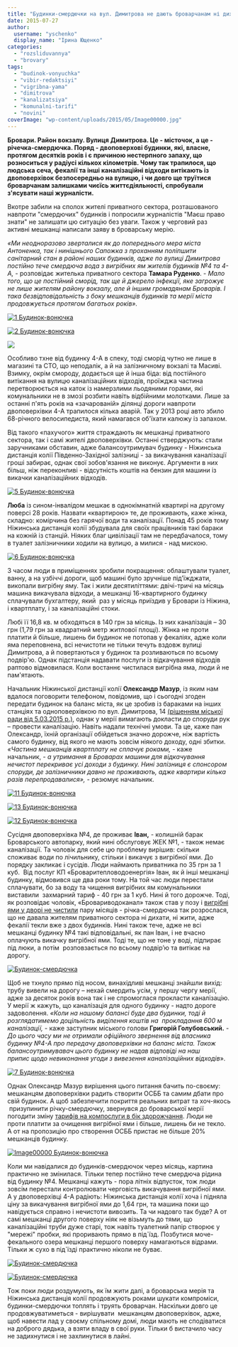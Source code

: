 ```yaml
---
title: "Будинки-смердючки на вул. Димитрова не дають броварчанам ні дихати, ні жити"
date: 2015-07-27
author: 
  username: "yschenko"
  display_name: "Ірина Ющенко"
categories: 
  - "rozsliduvannya"
  - "brovary"
tags: 
  - "budinok-vonyuchka"
  - "vibir-redaktsiyi"
  - "vigribna-yama"
  - "dimitrova"
  - "kanalizatsiya"
  - "komunalni-tarifi"
  - "novini"
coverImage: "wp-content/uploads/2015/05/Image00000.jpg"
---
```


**Бровари. Район вокзалу. Вулиця Димитрова. Це - місточок, а це -** **річечка-смердючка. Поряд - двоповерхові будинки, які, власне, протягом десятків років і є причиною нестерпного запаху, що розноситься у радіусі кількох кілометрів. Чому так трапилося, що людська сеча, фекалії та інші каналізаційні відходи витікають із двоповерхівок безпосередньо на вулицю, і чи довго ще труїтися броварчанам залишками чиєїсь життєдіяльності, спробували з'ясувати наші журналісти.**

Вкотре забили на сполох жителі приватного сектора, розташованого навпроти "смердючих" будинків і попросили журналістів "Маєш право знати" не залишати цю ситуацію без уваги. Також у черговий раз активні мешканці написали заяву в броварську мерію.

_«Ми неодноразово зверталися як до попереднього мера міста Антоненка, так і нинішнього Сапожка з проханням поліпшити санітарний стан в районі наших будинків, адже по вулиці Димитрова постійно тече смердюча вода з вигрібних ям жителів будинків №4 та 4-А, -_ розповідає жителька приватного сектора **Тамара Руденко**. - _Мало того, що це постійний сморід, так ще й джерело інфекції, яке загрожує не лише жителям району вокзалу, але й іншим громадянам Броварів. І така безвідповідальність з боку мешканців будинків та мерії міста продовжується протягом багатьох років»._

[![1 Будинок-вонючка](https://mpz.brovary.org/wp-content/uploads/2015/05/15.jpg)](https://mpz.brovary.org/wp-content/uploads/2015/05/15.jpg)

[![2 Будинок-вонючка](https://mpz.brovary.org/wp-content/uploads/2015/05/24.jpg)](https://mpz.brovary.org/wp-content/uploads/2015/05/24.jpg)

[![ ](https://mpz.brovary.org/wp-content/uploads/2015/05/Image000081.jpg)](https://mpz.brovary.org/wp-content/uploads/2015/05/Image000081.jpg)

Особливо тхне від будинку 4-А в спеку, тоді сморід чутно не лише в магазині та СТО, що неподалік, а й на залізничному вокзалі та Масиві. Взимку, окрім смороду, додається ще й інша біда: від постійного витікання на вулицю каналізаційних відходів, проїжджа частина перетворюється на каток із намерзлими льодяними горами, які комунальники не в змозі розбити навіть відбійними молотками. Лише за останні п'ять років на «зачарованій» ділянці дороги навпроти двоповерхівки 4-А трапилося кілька аварій. Так у 2013 році авто збило 68-річного велосипедиста, який намагався об'їхати калюжу із запахом.

Від такого «пахучого» життя страждають як мешканці приватного сектора, так і самі жителі двоповерхівки. Останні стверджують: стали заручниками обставин, адже балансоутримувач будинку - Ніжинська дистанція колії Південно-Західної залізниці - за викачування каналізації гроші забирає, однак свої зобов'язання не виконує. Аргументи в них більш, ніж переконливі - відсутність коштів на бензин для машини із викачки каналізаційних відходів.

[![5 Будинок-вонючка](https://mpz.brovary.org/wp-content/uploads/2015/05/51.jpg)](https://mpz.brovary.org/wp-content/uploads/2015/05/51.jpg)

**Люба** із сином-інвалідом мешкає в однокімнатній квартирі на другому поверсі 28 років. Назвати «квартирою» те, де проживають, каже жінка, складно: комірчина без гарячої води та каналізації. Понад 45 років тому Ніжинська дистанція колії збудувала для своїх працівників такі бараки на кожній із станцій. Ніяких благ цивілізації там не передбачалося, тому в туалет залізничники ходили на вулицю, а милися - над мискою.

[![6 Будинок-вонючка](https://mpz.brovary.org/wp-content/uploads/2015/05/61.jpg)](https://mpz.brovary.org/wp-content/uploads/2015/05/61.jpg)

З часом люди в приміщеннях зробили покращення: облаштували туалет, ванну, а на узбіччі дороги, щоб машині було зручніше під'їжджати, викопали вигрібну яму. Так і жили десятиліттями: двічі-тричі на місяць машина викачувала відходи, а мешканці 16-квартирного будинку сплачували бухгалтеру, який  раз у місяць приїздив у Бровари із Ніжина, і квартплату, і за каналізаційні стоки.

Любі її 16,8 кв. м обходяться в 140 грн за місяць. Із них каналізація – 30 грн (1,79 грн за квадратний метр житлової площі). Жінка не проти платити й більше, лишень би будинок не потопав у фекаліях, адже коли яма переповнена, всі нечистоти не тільки течуть вздовж вулиці Димитрова, а й повертаються у будинок та розливаються по всьому подвір'ю. Однак підстанція надавати послуги із відкачування відходів раптово відмовилася. Коли востаннє чистилася вигрібна яма, люди й не пам'ятають.

Начальник Ніжинської дистанції колії **Олександр Мазур**, із яким нам вдалося поговорити телефоном, повідомив, що і сьогодні згоден передати будинок на баланс міста, як це зробив із бараками на інших станціях та одноповерхівкою по вул. Димитрова, 14 [(рішенням міської ради від 5.03.2015 р.)](https://brovary.kiev.ua/rіshennya-mіskoї-radi-vіd-05032015-№1413-53-06-pro-nadannya-zgodi-na-bezoplatne-priinyattya-u-komuna), однак у мерії вимагають докласти до споруди рук – провести каналізацію. Навіть надали технічні умови. Та це, каже пан Олександр, їхній організації обійдеться значно дорожче, ніж вартість самого будинку, від якого не мають зовсім ніякого доходу, одні збитки. _«Частина мешканців квартплату не сплачує роками, -_ каже  начальник, _- а утримання в Броварах машини для відкачування нечистот перекриває усі доходи з будинку. Нині залізниця є спонсором споруди, де залізничники давно не проживають, адже квартири кілька разів перепродавалися»,_ - резюмує начальник.

[![11 Будинок-вонючка](https://mpz.brovary.org/wp-content/uploads/2015/05/112.jpg)](https://mpz.brovary.org/wp-content/uploads/2015/05/112.jpg)

[![13 Будинок-вонючка](https://mpz.brovary.org/wp-content/uploads/2015/05/131.jpg)](https://mpz.brovary.org/wp-content/uploads/2015/05/131.jpg)

[![12 Будинок-вонючка](https://mpz.brovary.org/wp-content/uploads/2015/05/121.jpg)](https://mpz.brovary.org/wp-content/uploads/2015/05/121.jpg)

Сусідня двоповерхівка №4, де проживає **Іван,** \- колишній барак Броварського автопарку, який нині обслуговує ЖЕК №1, - також немає каналізації. Та чоловік для себе цю проблему вирішив: скільки споживає води по лічильнику, стільки і викачує з вигрібної ями. До порядку закликає і сусідів. Люди наймають приватника по 35 грн за 1 куб.  Від послуг КП «Броваритепловодоенергія» Іван, як й інші мешканці будинку, відмовився ще два роки тому. На той час люди перестали сплачувати, бо за воду та чищення вигрібних ям комунальники виставили  захмарний тариф - 40 грн за 1 куб. Нині й того дорожче. Тоді, як розповідає чоловік, «Бровариводоканал» також став у позу і [вигрібні ями у дворі не чистили](https://mpz.brovary.org/tsn-u-brovarah-cherez-boykot-zhitelyami-komunalnikiv-teche-richka-iz-fekaliy-video) пару місяців - річка-смердючка так розрослася, що не давала жителям приватного сектора ні дихати, ні жити, адже фекалії текли вже з двох будинків. Нині також тече, адже не всі мешканці будинку №4 такі відповідальні, як пан Іван, і не вчасно оплачують викачку вигрібної ями. Тоді те, що не тоне у воді, підпирає під люки, а потім  розповзається по всьому подвір’ю та витікає на дорогу.

[![Будинок-смердючка](https://mpz.brovary.org/wp-content/uploads/2015/07/Image00001.jpg)](https://mpz.brovary.org/wp-content/uploads/2015/07/Image00001.jpg)

Щоб не тхнуло прямо під носом, винахідливі мешканці знайшли вихід: трубу вивели на дорогу – нехай смердить усім, у першу чергу мерії, адже за десяток років вона так і не спромоглася прокласти каналізацію. У мерії ж кажуть, що каналізація для одного будинку - надто дороге задоволення. _«Коли на нашому балансі буде два будинки, тоді й розглядатимемо доцільність виділення коштів на  прокладання 600 м каналізації,_ - каже заступник міського голови **Григорій Голубовський.** - _До цього часу ми не отримали офіційного звернення від власника будинку №4-А про передачу двоповерхівки на баланс міста. Також балансоутримувавач цього будинку не надав відповіді на наш припис щодо невиконання угоди з вивезення каналізаційних відходів_».

[![7 Будинок-вонючка](https://mpz.brovary.org/wp-content/uploads/2015/05/71.jpg)](https://mpz.brovary.org/wp-content/uploads/2015/05/71.jpg)

Однак Олександр Мазур вирішення цього питання бачить по-своєму: мешканцям двоповерхівки радить створити ОСББ та самим дбати про свій будинок. А щоб забезпечити покриття реальних витрат та хоч-якось  призупинити річку-смердючку, звернувся до броварської мерії погодити зміну [тарифів на компослуги в бік здорожчання](https://brovary.kiev.ua/nіzhinska-distantsіya-kolії-pіvdenno-zakhіdnoї-zalіznitsі-іnformuє-pro-namіri-zmіniti-tarifi-na-utri). Люди не проти платити за очищення вигрібної ями і більше, лишень би не текло. А от на пропозицію про створення ОСББ пристає не більше 20% мешканців будинку.

[![Image00000 Будинок-вонючка](https://mpz.brovary.org/wp-content/uploads/2015/05/Image00000.jpg)](https://mpz.brovary.org/wp-content/uploads/2015/05/Image00000.jpg)

Коли ми навідалися до будинків-смердючок через місяць, картина практично не змінилася. Тільки тепер постійно тече смердюча рідина від будинку №4. Мешканці кажуть - пора літніх відпусток, тож люди зовсім перестали контролювати черговість викачування вигрібної ями. А у двоповерхівці 4-А радіють: Ніжинська дистанція колії хоча і підняла ціну за викачування вигрібної ями до 1,64 грн, та машина поки що навідується справно і нечистоти вивозить. Та чи надовго так буде? А от самі мешканці другого поверху ніяк не візьмуть до тями, що каналізаційні труби дуже старі, тож навіть туалетний папір створює у "мережі" пробки, які проривають прямо в під\`їзд. Позбутися моче-фекального озера мешканці першого поверху намагаються відрами. Тільки ж сухо в під\`їзді практично ніколи не буває.

[![Будинок-смердючка](https://mpz.brovary.org/wp-content/uploads/2015/07/Image00002.jpg)](https://mpz.brovary.org/wp-content/uploads/2015/07/Image00002.jpg)

[![Будинок-смердючка](https://mpz.brovary.org/wp-content/uploads/2015/07/Image00003.jpg)](https://mpz.brovary.org/wp-content/uploads/2015/07/Image00003.jpg)

Тож поки люди роздумують, як їм жити далі, а броварська мерія та Ніжинська дистанція колії продовжують роками шукати компроміси, будинки-смердючки топлять і труять броварчан. Наскільки довго це продовжуватиметься - вирішувати  мешканцям двоповерхівок, адже, щоб навести лад у своєму спільному домі, люди мають не сподіватися на доброго дядька, а взяти владу в свої руки. Тільки б вистачило часу не задихнутися і не захлинутися в лайні.

